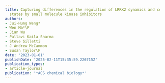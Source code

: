 ```yaml
---
title: Capturing differences in the regulation of LRRK2 dynamics and conformational
  states by small molecule kinase inhibitors
authors:
- Jui-Hung Weng*
- Wen Ma*\P
- Jian Wu
- Pallavi Kaila Sharma
- Steve Silletti
- J Andrew McCammon
- Susan Taylor\P
date: '2023-01-01'
publishDate: '2025-02-11T15:35:59.226715Z'
publication_types:
- article-journal
publication: '*ACS chemical biology*'
---
```

